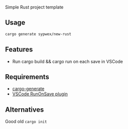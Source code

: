 Simple Rust project template

## Usage

```bash
cargo generate sypwex/new-rust
```

## Features

- Run cargo build && cargo run on each save in VSCode

## Requirements

- [cargo-generate](https://github.com/cargo-generate/cargo-generate)
- [VSCode RunOnSave plugin](https://marketplace.visualstudio.com/items?itemName=emeraldwalk.RunOnSave)

## Alternatives

Good old `cargo init`
